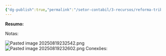 ```yaml
---
{"dg-publish":true,"permalink":"/setor-contabil/3-recursos/reforma-tributaria/is-imposto-seletivo/","dgPassFrontmatter":true,"created":"2025-08-14T08:59:55.638-03:00","updated":"2025-08-19T23:26:04.605-03:00"}
---
```


**Resumo:**


Notas:

![Pasted image 20250819232542.png](/img/user/4%20ARQUIVOS/Pasted%20image%2020250819232542.png)
![Pasted image 20250819232602.png](/img/user/4%20ARQUIVOS/Pasted%20image%2020250819232602.png)
Conexões: